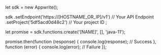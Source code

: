 let sdk = new Appwrite();

sdk
    .setEndpoint('https://[HOSTNAME_OR_IP]/v1') // Your API Endpoint
    .setProject('5df5acd0d48c2') // Your project ID
;

let promise = sdk.functions.create('[NAME]', [], 'java-11');

promise.then(function (response) {
    console.log(response); // Success
}, function (error) {
    console.log(error); // Failure
});